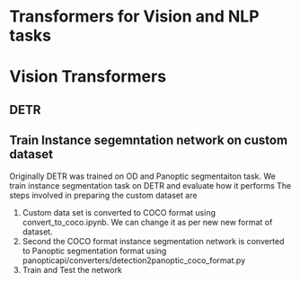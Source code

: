 # Transformers for Vision and NLP tasks

# Vision Transformers

## DETR
## Train Instance segemntation network on custom dataset
Originally DETR was trained on OD and Panoptic segmentaiton task. We train instance segmentation task on DETR and evaluate how it performs
The steps involved in preparing the custom dataset are 
1) Custom data set is converted to COCO format using convert_to_coco.ipynb. We can change it as per new new format of dataset.
2) Second the COCO format instance segmentation network is converted to Panoptic segmentation format using panopticapi/converters/detection2panoptic_coco_format.py
3) Train and Test the network

